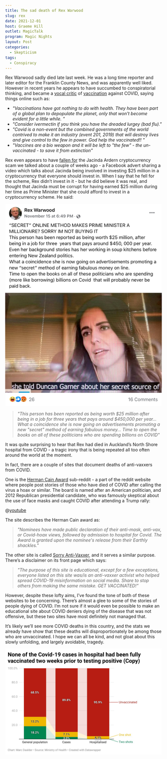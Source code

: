 ```yaml
---
title: The sad death of Rex Warwood
slug: rex
date: 2021-12-01
host: Graeme Hill
outlet: MagicTalk
program: Magic Nights
layout: Post
categories:
  - Skepticism
tags:
  - Conspiracy
---
```


Rex Warwood sadly died late last week. He was a long time reporter and later editor for the Franklin County News, and was apparently well liked. However in recent years he appears to have succumbed to conspiratorial thinking, and became a [vocal critic](https://www.reddit.com/r/HermanCainAward/comments/r4t235/herman_cain_award_new_zealand_edition/) of [vaccination](https://www.reddit.com/r/HermanCainAward/comments/r4u5d8/new_zealand_journalist_exposed_to_imported_and/) against COVID, saying things online such as:

<!-- more -->

- _"Vaccinations have got nothing to do with health. They have been part of a global plan to depopulate the planet, only that won’t become evident for a little while. "_
- _"Consider ivermectin if you think you have the dreaded lurgey (bad flu)."_
- _"Covid is a non-event but the combined governments of the world contrived to make it an industry (event 201, 2019) that will destroy lives and give control to the few in power. God help the vaccinated!! "_
- _"Vaccines are a bio weapon and it will be left to "the few" - the un-vaccinated - to save it from extinction"_

Rex even appears to have [fallen for](https://twitter.com/publicaddress/status/1465443216983945218) the Jacinda Ardern cryptocurrency scam we talked about a couple of weeks ago - a Facebook advert sharing a video which talks about Jacinda being involved in investing $25 million in a cryptocurrency that everyone should invest in. When I say that he fell for the scheme, Rex didn’t invest in it - but he did believe it was real, and thought that Jacinda must be corrupt for having earned $25 million during her time as Prime Minister that she could afford to invest in a cryptocurrency scheme. He said:

![Quote](./image1.png)

> _"This person has been reported as being worth $25 million after being in a job for three years that pays around $450,000 per year… What a coincidence she is now going on advertisements promoting a new "secret" method of earning fabulous money… Time to open the books on all of these politicians who are spending billions on COVID"_

It was quite surprising to hear that Rex had died in Auckland’s North Shore hospital from COVID - a tragic irony that is being repeated all too often around the world at the moment.

In fact, there are a couple of sites that document deaths of anti-vaxxers from COVID.

One is the [Herman Cain Award](https://www.reddit.com/r/HermanCainAward/) sub-reddit - a part of the reddit website where people post stories of those who have died of COVID after calling the virus a hoax or similar. The board is named after an American politician, and 2012 Republican presidential candidate, who was famously skeptical about the use of face masks and caught COVID after attending a Trump rally:

@[youtube](https://www.youtube.com/watch?v=3nj0MxfO1rM)

The site describes the Herman Cain award as:

> _"Nominees have made public declaration of their anti-mask, anti-vax, or Covid-hoax views, followed by admission to hospital for Covid. The Award is granted upon the nominee's release from their Earthly shackles."_

The other site is called [Sorry Anti-Vaxxer](https://www.sorryantivaxxer.com/), and it serves a similar purpose. There’s a disclaimer on its front page which says:

> _"The purpose of this site is educational, except for a few exceptions, everyone listed on this site was/is an anti-vaxxer activist who helped spread COVID-19 misinformation on social media. Share to stop others from making the same mistake. GET VACCINATED!"_

However, despite these lofty aims, I’ve found the tone of both of these websites to be concerning. There’s almost a glee to some of the stories of people dying of COVID. I’m not sure if it would even be possible to make an educational site about COVID deniers dying of the disease that was not offensive, but these two sites have most definitely not managed that.

It’s likely we’ll see more COVID deaths in this country, and the stats we already have show that these deaths will disproportionately be among those who are unvaccinated. I hope we can all be kind, and not gloat about this slowly unfolding, and largely avoidable, tragedy.

![Vaccines Work!](./image2.png)
